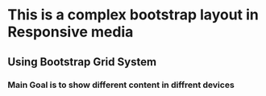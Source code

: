# This is a complex bootstrap layout in Responsive media


## Using Bootstrap Grid System

### Main Goal is to show different content in diffrent devices 